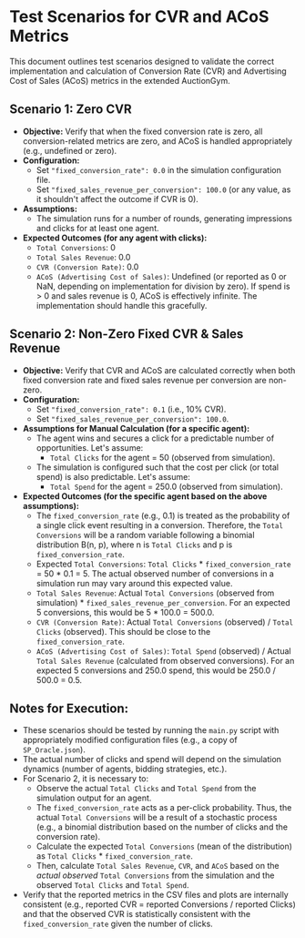 # Test Scenarios for CVR and ACoS Metrics

This document outlines test scenarios designed to validate the correct implementation and calculation of Conversion Rate (CVR) and Advertising Cost of Sales (ACoS) metrics in the extended AuctionGym.

## Scenario 1: Zero CVR

-   **Objective:** Verify that when the fixed conversion rate is zero, all conversion-related metrics are zero, and ACoS is handled appropriately (e.g., undefined or zero).
-   **Configuration:**
    -   Set `"fixed_conversion_rate": 0.0` in the simulation configuration file.
    -   Set `"fixed_sales_revenue_per_conversion": 100.0` (or any value, as it shouldn't affect the outcome if CVR is 0).
-   **Assumptions:**
    -   The simulation runs for a number of rounds, generating impressions and clicks for at least one agent.
-   **Expected Outcomes (for any agent with clicks):**
    -   `Total Conversions`: 0
    -   `Total Sales Revenue`: 0.0
    -   `CVR (Conversion Rate)`: 0.0
    -   `ACoS (Advertising Cost of Sales)`: Undefined (or reported as 0 or NaN, depending on implementation for division by zero). If spend is > 0 and sales revenue is 0, ACoS is effectively infinite. The implementation should handle this gracefully.

## Scenario 2: Non-Zero Fixed CVR & Sales Revenue

-   **Objective:** Verify that CVR and ACoS are calculated correctly when both fixed conversion rate and fixed sales revenue per conversion are non-zero.
-   **Configuration:**
    -   Set `"fixed_conversion_rate": 0.1` (i.e., 10% CVR).
    -   Set `"fixed_sales_revenue_per_conversion": 100.0`.
-   **Assumptions for Manual Calculation (for a specific agent):**
    -   The agent wins and secures a click for a predictable number of opportunities. Let's assume:
        -   `Total Clicks` for the agent = 50 (observed from simulation).
    -   The simulation is configured such that the cost per click (or total spend) is also predictable. Let's assume:
        -   `Total Spend` for the agent = 250.0 (observed from simulation).
-   **Expected Outcomes (for the specific agent based on the above assumptions):**
    -   The `fixed_conversion_rate` (e.g., 0.1) is treated as the probability of a single click event resulting in a conversion. Therefore, the `Total Conversions` will be a random variable following a binomial distribution B(n, p), where n is `Total Clicks` and p is `fixed_conversion_rate`.
    -   Expected `Total Conversions`: `Total Clicks` * `fixed_conversion_rate` = 50 * 0.1 = 5. The actual observed number of conversions in a simulation run may vary around this expected value.
    -   `Total Sales Revenue`: Actual `Total Conversions` (observed from simulation) * `fixed_sales_revenue_per_conversion`. For an expected 5 conversions, this would be 5 * 100.0 = 500.0.
    -   `CVR (Conversion Rate)`: Actual `Total Conversions` (observed) / `Total Clicks` (observed). This should be close to the `fixed_conversion_rate`.
    -   `ACoS (Advertising Cost of Sales)`: `Total Spend` (observed) / Actual `Total Sales Revenue` (calculated from observed conversions). For an expected 5 conversions and 250.0 spend, this would be 250.0 / 500.0 = 0.5.

## Notes for Execution:

-   These scenarios should be tested by running the `main.py` script with appropriately modified configuration files (e.g., a copy of `SP_Oracle.json`).
-   The actual number of clicks and spend will depend on the simulation dynamics (number of agents, bidding strategies, etc.).
-   For Scenario 2, it is necessary to:
    -   Observe the actual `Total Clicks` and `Total Spend` from the simulation output for an agent.
    -   The `fixed_conversion_rate` acts as a per-click probability. Thus, the actual `Total Conversions` will be a result of a stochastic process (e.g., a binomial distribution based on the number of clicks and the conversion rate).
    -   Calculate the expected `Total Conversions` (mean of the distribution) as `Total Clicks` * `fixed_conversion_rate`.
    -   Then, calculate `Total Sales Revenue`, `CVR`, and `ACoS` based on the *actual observed* `Total Conversions` from the simulation and the observed `Total Clicks` and `Total Spend`.
-   Verify that the reported metrics in the CSV files and plots are internally consistent (e.g., reported CVR = reported Conversions / reported Clicks) and that the observed CVR is statistically consistent with the `fixed_conversion_rate` given the number of clicks.
